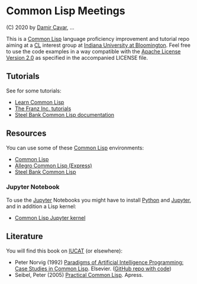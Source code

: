 # Common Lisp Meetings

(C) 2020 by [Damir Cavar], ...

This is a [Common Lisp] language proficiency improvement and tutorial repo aiming at a [CL] interest group at [Indiana University at Bloomington]. Feel free to use the code examples in a way compatible with the [Apache License Version 2.0] as specified in the accompanied LICENSE file.


## Tutorials

See for some tutorials:

- [Learn Common Lisp](https://lisp-lang.org/learn/)
- [The Franz Inc. tutorials](https://franz.com/support/tutorials/)
- [Steel Bank Common Lisp documentation](http://www.sbcl.org/manual/index.html)


## Resources

You can use some of these [Common Lisp] environments:

- [Common Lisp]
- [Allegro Common Lisp (Express)](https://franz.com/products/packages/)
- [Steel Bank Common Lisp]


### Jupyter Notebook

To use the [Jupyter] Notebooks you might have to install [Python] and [Jupyter], and in addition a Lisp kernel:

- [Common Lisp Jupyter kernel](https://github.com/yitzchak/common-lisp-jupyter)


## Literature

You will find this book on [IUCAT](https://iucat.iu.edu/) (or elsewhere):

- Peter Norvig (1992) [Paradigms of Artificial Intelligence Programming: Case Studies in Common Lisp](https://www.elsevier.com/books/paradigms-of-artificial-intelligence-programming/norvig/978-0-08-057115-7). Elsevier. ([GitHub repo with code](https://github.com/norvig/paip-lisp))
- Seibel, Peter (2005) [Practical Common Lisp](https://www.apress.com/us/book/9781590592397). Apress.



[Apache License Version 2.0]: https://www.apache.org/licenses/LICENSE-2.0 "Apache License Version 2.0"
[Python]: https://www.python.org/ "Python"
[Jupyter]: https://jupyter.org/ "Jupyter"
[Common Lisp]: https://lisp-lang.org/ "Common Lisp"
[CL]: https://lisp-lang.org/ "Common Lisp"
[Steel Bank Common Lisp]: http://www.sbcl.org/ "Steel Bank Common Lisp"
[SBCL]: http://www.sbcl.org/ "Steel Bank Common Lisp"
[Damir Cavar]: http://damir.cavar.me/ "Damir Cavar"
[Indiana University at Bloomington]: https://www.indiana.edu/ "Indiana University at Bloomington"
